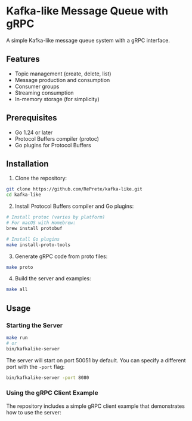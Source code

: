 # Kafka-like Message Queue with gRPC

A simple Kafka-like message queue system with a gRPC interface.

## Features

- Topic management (create, delete, list)
- Message production and consumption
- Consumer groups
- Streaming consumption
- In-memory storage (for simplicity)

## Prerequisites

- Go 1.24 or later
- Protocol Buffers compiler (protoc)
- Go plugins for Protocol Buffers

## Installation

1. Clone the repository:

```bash
git clone https://github.com/RePrete/kafka-like.git
cd kafka-like
```

2. Install Protocol Buffers compiler and Go plugins:

```bash
# Install protoc (varies by platform)
# For macOS with Homebrew:
brew install protobuf

# Install Go plugins
make install-proto-tools
```

3. Generate gRPC code from proto files:

```bash
make proto
```

4. Build the server and examples:

```bash
make all
```

## Usage

### Starting the Server

```bash
make run
# or
bin/kafkalike-server
```

The server will start on port 50051 by default. You can specify a different port with the `-port` flag:

```bash
bin/kafkalike-server -port 8080
```

### Using the gRPC Client Example

The repository includes a simple gRPC client example that demonstrates how to use the server:
